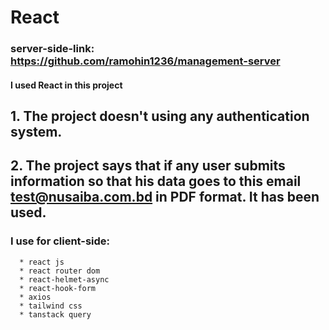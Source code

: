 # React 

### server-side-link: https://github.com/ramohin1236/management-server

#### I used React in this project

## 1. The project doesn't  using any authentication system.

## 2. The project says that if any user submits information so that his data goes to this email test@nusaiba.com.bd in PDF format. It has been used.

### I use for client-side:
      * react js
      * react router dom
      * react-helmet-async
      * react-hook-form
      * axios
      * tailwind css
      * tanstack query
